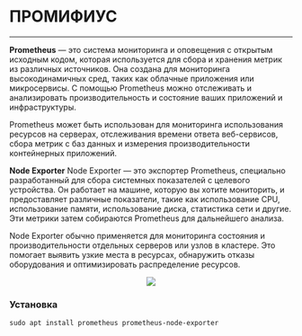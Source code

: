 # ПРОМИФИУС
_ _ _

**Prometheus** — это система мониторинга и оповещения с открытым исходным кодом, которая используется для сбора и хранения метрик из различных источников. Она создана для мониторинга высокодинамичных сред, таких как облачные приложения или микросервисы. С помощью Prometheus можно отслеживать и анализировать производительность и состояние ваших приложений и инфраструктуры.    

Prometheus может быть использован для мониторинга использования ресурсов на серверах, отслеживания времени ответа веб-сервисов, сбора метрик с баз данных и измерения производительности контейнерных приложений. 

**Node Exporter**
Node Exporter — это экспортер Prometheus, специально разработанный для сбора системных показателей с целевого устройства. Он работает на машине, которую вы хотите мониторить, и предоставляет различные показатели, такие как использование CPU, использование памяти, использование диска, статистика сети и другие. Эти метрики затем собираются Prometheus для дальнейшего анализа.    

Node Exporter обычно применяется для мониторинга состояния и производительности отдельных серверов или узлов в кластере. Это помогает выявить узкие места в ресурсах, обнаружить отказы оборудования и оптимизировать распределение ресурсов.




  <p align="center">
<image src="https://github.com/LLlMEJIb87/LINUX/blob/main/%D0%9C%D0%BE%D0%BD%D0%B8%D1%82%D0%BE%D1%80%D0%B8%D0%BD%D0%B3/Picture/prometheus.PNG">
</p>    

### Установка
```
sudo apt install prometheus prometheus-node-exporter
```
